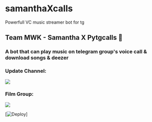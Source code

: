 # samanthaXcalls
Powerfull VC music streamer bot for tg

<h2 align="centre">Team MWK - Samantha X Pytgcalls 🎵</h2>

### A bot that can play music on telegram group's voice call & download songs & deezer

### Update Channel:

<a href="https://t.me/redbullfed"><img src="https://img.shields.io/badge/Telegram-Join%20Telegram%20Channel-blue.svg?logo=telegram"></a>

### Film Group:

<a href="https://t.me/movieworldkdy"><img src="https://img.shields.io/badge/Telegram-Join%20Telegram%20Group-blue.svg?logo=telegram"></a>

[![Deploy](https://heroku.com/deploy?template=https://github.com/TG-Bot-Devs/samanthaXcalls)]
